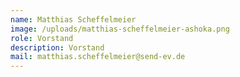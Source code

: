 ```yaml
---
name: Matthias Scheffelmeier
image: /uploads/matthias-scheffelmeier-ashoka.png
role: Vorstand
description: Vorstand
mail: matthias.scheffelmeier@send-ev.de
---
```


